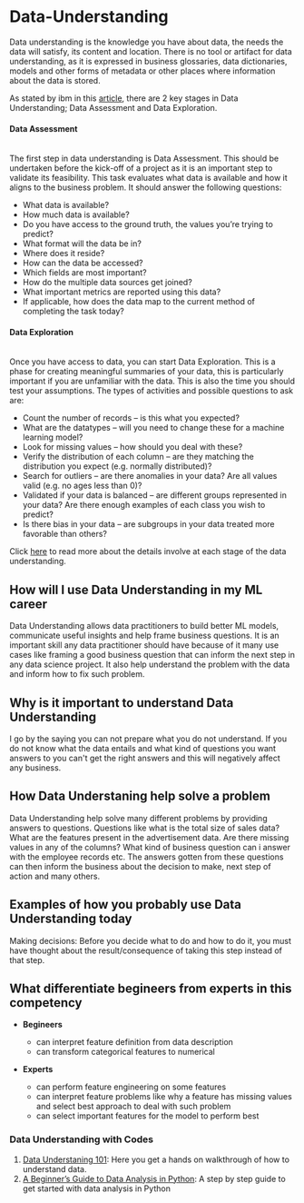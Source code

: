 # Data-Understanding
Data understanding is the knowledge you have about data, the needs the data will satisfy, its content and location. There is no tool or artifact for data understanding, as it is expressed in business glossaries, data dictionaries, models and other forms of metadata or other places where information about the data is stored.

As stated by ibm in this [article](https://ibm-cloud-architecture.github.io/refarch-data-ai-analytics/preparation/data-understanding/), there are 2 key stages in Data Understanding; Data Assessment and Data Exploration.

<h4>Data Assessment</h4> <br>
The first step in data understanding is Data Assessment. This should be undertaken before the kick-off of a project as it is an important step to validate its feasibility. This task evaluates what data is available and how it aligns to the business problem. It should answer the following questions:
<ul>
  <li>What data is available?</li>
  <li>How much data is available?</li>
  <li>Do you have access to the ground truth, the values you’re trying to predict?</li>
  <li>What format will the data be in?</li>
  <li>Where does it reside?</li>
  <li>How can the data be accessed?</li>
  <li>Which fields are most important?</li>
  <li>How do the multiple data sources get joined?</li>
  <li>What important metrics are reported using this data?</li>
  <li>If applicable, how does the data map to the current method of completing the task today?</li>
</ul>

<h4> Data Exploration </h4> <br>
Once you have access to data, you can start Data Exploration. This is a phase for creating meaningful summaries of your data, this is particularly important if you are unfamiliar with the data. This is also the time you should test your assumptions. The types of activities and possible questions to ask are:

<ul>
  <li>Count the number of records – is this what you expected?</li>
  <li>What are the datatypes – will you need to change these for a machine learning model?</li>
  <li>Look for missing values – how should you deal with these?</li>
  <li>Verify the distribution of each column – are they matching the distribution you expect (e.g. normally distributed)?</li>
  <li>Search for outliers – are there anomalies in your data? Are all values valid (e.g. no ages less than 0)?</li>
  <li>Validated if your data is balanced – are different groups represented in your data? Are there enough examples of each class you wish to predict?</li>
  <li>Is there bias in your data – are subgroups in your data treated more favorable than others?</li>
</ul>

Click [here](https://ibm-cloud-architecture.github.io/refarch-data-ai-analytics/preparation/data-understanding/) to read more about the details involve at each stage of the data understanding.

## How will I use Data Understanding in my ML career
Data Understanding allows data practitioners to build better ML models, communicate useful insights and help frame business questions. It is an important skill any data practitioner should have because of it many use cases like framing a good business question that can inform the next step in any data science project. It also help understand the problem with the data and inform how to fix such problem.

## Why is it important to understand Data Understanding
I go by the saying you can not prepare what you do not understand. If you do not know what the data entails and what kind of questions you want answers to you can't get the right answers and this will negatively affect any business. 

## How Data Understaning help solve a problem
Data Understanding help solve many different problems by providing answers to questions. Questions like what is the total size of sales data? What are the features present in the advertisement data. Are there missing values in any of the columns? What kind of business question can i answer with the employee records etc. The answers gotten from these questions can then inform the business about the decision to make, next step of action and many others.

## Examples of how you probably use Data Understanding today
Making decisions: Before you decide what to do and how to do it, you must have thought about the result/consequence of taking this step instead of that step.

## What differentiate begineers from experts in this competency
- **Begineers**
  - can interpret feature definition from data description
  - can transform categorical features to numerical

- **Experts**
  - can perform feature engineering on some features
  - can interpret feature problems like why a feature has missing values and select best approach to deal with such problem
  - can select important features for the model to perform best

### Data Understanding with Codes
1. [Data Understaning 101](https://medium.com/analytics-vidhya/data-understanding-101-exploratory-data-analysis-using-python-2ad259d74a05): Here you get a hands on walkthrough of how to understand data.
2. [A Beginner’s Guide to Data Analysis in Python](https://towardsdatascience.com/a-beginners-guide-to-data-analysis-in-python-188706df5447): A step by step guide to get started with data analysis in Python
